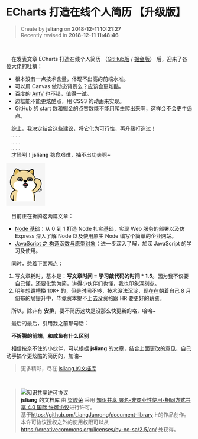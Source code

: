 ECharts 打造在线个人简历 【升级版】
===

> Create by **jsliang** on **2018-12-11 10:21:27**  
> Recently revised in **2018-12-11 11:48:46**

<br>

&emsp;在发表文章 ECharts 打造在线个人简历 （[GitHub版](https://github.com/LiangJunrong/document-library/blob/master/JavaScript-library/ECharts/CurriculumVitae.md) / [掘金版](https://juejin.im/post/5c0d2622e51d4529ee234272)） 后，迎来了各位大佬的吐槽：

* 根本没有一点技术含量，体现不出高的前端水准。
* 可以用 Canvas 做动态背景么？应该会更炫酷。
* 百度的 [AntV](http://antv.alipay.com/zh-cn/index.html#__products) 也不错，值得一试。
* 边框能不能更炫酷点，用 CSS3 的动画来实现。
* GitHub 的 start 数和掘金的点赞数能不能用爬虫爬出来啊，这样会不会更牛逼点。

&emsp;综上，我决定结合这些建议，将它化为可行性，再升级打造过！  
&emsp;……  
&emsp;……  
&emsp;……  
&emsp;才怪咧！**jsliang** 稳食艰难，抽不出功夫啊~  

![图](../../public-repertory/img/other-emoticon-doubt.png)

&emsp;目前正在折腾这两篇文章：

* [Node 基础](https://github.com/LiangJunrong/document-library/blob/master/other-library/Node/NodeBase.md)：从 0 到 1 打造 Node 扎实基础，实现 Web 服务的部署以及仿 Express 深入了解 Node 以及使用原生 Node 编写个简单的企业网站。
* [JavaScript 之 构造函数与原型对象](https://github.com/LiangJunrong/document-library/blob/master/JavaScript-library/JavaScriptBase/prototype%26constructor.md)：进一步深入了解，加深 JavaScript 的学习及使用。

&emsp;同时，愁着下面两点：

1. 写文章耗时，基本是：**写文章时间 = 学习敲代码的时间 * 1.5**。因为我不仅要自己懂，还要化繁为简，讲得小伙伴们也懂，我也印象深刻点。
2. 明年想跳槽换 10K+ 的，但是时间不够，技术没法沉淀，现在在朝着自己 8 月份布的局提升中，毕竟资本提不上去没资格跟 HR 要更好的薪资。

&emsp;所以，除非有 **安排**，要不简历这块是没那么快更新的咯，哈哈~

&emsp;最后的最后，引用我之前那句话：

&emsp;**不折腾的前端，和咸鱼有什么区别**

&emsp;相信按奈不住的小伙伴，可以根据 **jsliang** 的文章，结合上面更改的意见，自己动手搞个更炫酷的简历的，加油~

> 更多精彩，尽在 [jsliang 的文档库](https://github.com/LiangJunrong/document-library/)

<br>

> <a rel="license" href="http://creativecommons.org/licenses/by-nc-sa/4.0/"><img alt="知识共享许可协议" style="border-width:0" src="https://i.creativecommons.org/l/by-nc-sa/4.0/88x31.png" /></a><br /><a xmlns:dct="http://purl.org/dc/terms/" property="dct:title">**jsliang** 的文档库</a> 由 <a xmlns:cc="http://creativecommons.org/ns#" href="https://github.com/LiangJunrong/document-library" property="cc:attributionName" rel="cc:attributionURL">梁峻荣</a> 采用 <a rel="license" href="http://creativecommons.org/licenses/by-nc-sa/4.0/">知识共享 署名-非商业性使用-相同方式共享 4.0 国际 许可协议</a>进行许可。<br />基于<a xmlns:dct="http://purl.org/dc/terms/" href="https://github.com/LiangJunrong/document-library" rel="dct:source">https://github.om/LiangJunrong/document-library</a>上的作品创作。<br />本许可协议授权之外的使用权限可以从 <a xmlns:cc="http://creativecommons.org/ns#" href="https://creativecommons.org/licenses/by-nc-sa/2.5/cn/" rel="cc:morePermissions">https://creativecommons.org/licenses/by-nc-sa/2.5/cn/</a> 处获得。